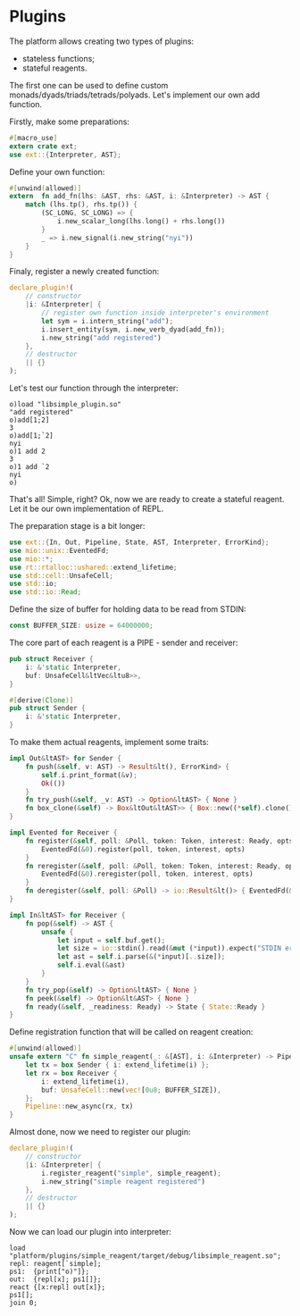 # Plugins

The platform allows creating two types of plugins:

- stateless functions;
- stateful reagents.

The first one can be used to define custom monads/dyads/triads/tetrads/polyads. Let's implement our own add function.

Firstly, make some preparations:

```Rust
#[macro_use]
extern crate ext;
use ext::{Interpreter, AST};
```

Define your own function:

```Rust
#[unwind(allowed)]
extern  fn add_fn(lhs: &AST, rhs: &AST, i: &Interpreter) -> AST {
    match (lhs.tp(), rhs.tp()) {
        (SC_LONG, SC_LONG) => {
            i.new_scalar_long(lhs.long() + rhs.long())
        }
        _ => i.new_signal(i.new_string("nyi"))
    }
}
```

Finaly, register a newly created function:

```Rust
declare_plugin!(
    // constructor
    |i: &Interpreter| {
        // register own function inside interpreter's environment
        let sym = i.intern_string("add");
        i.insert_entity(sym, i.new_verb_dyad(add_fn));
        i.new_string("add registered")
    },
    // destructor
    || {}
);
```

Let's test our function through the interpreter:

```o
o)load "libsimple_plugin.so"
"add registered"
o)add[1;2]
3
o)add[1;`2]
nyi
o)1 add 2
3
o)1 add `2
nyi
o)
```

That's all! Simple, right?
Ok, now we are ready to create a stateful reagent. Let it be our own implementation of REPL.

The preparation stage is a bit longer:

```Rust
use ext::{In, Out, Pipeline, State, AST, Interpreter, ErrorKind};
use mio::unix::EventedFd;
use mio::*;
use rt::rtalloc::ushared::extend_lifetime;
use std::cell::UnsafeCell;
use std::io;
use std::io::Read;
```

Define the size of buffer for holding data to be read from STDIN:

```Rust
const BUFFER_SIZE: usize = 64000000;
```

The core part of each reagent is a PIPE - sender and receiver:

```Rust
pub struct Receiver {
    i: &'static Interpreter,
    buf: UnsafeCell&ltVec&ltu8>>,
}

#[derive(Clone)]
pub struct Sender {
    i: &'static Interpreter,
}
```

To make them actual reagents, implement some traits:

```Rust
impl Out&ltAST> for Sender {
    fn push(&self, v: AST) -> Result&lt(), ErrorKind> {
        self.i.print_format(&v);
        Ok(())
    }
    fn try_push(&self, _v: AST) -> Option&ltAST> { None }
    fn box_clone(&self) -> Box&ltOut&ltAST>> { Box::new((*self).clone()) }
}

impl Evented for Receiver {
    fn register(&self, poll: &Poll, token: Token, interest: Ready, opts: PollOpt) -> io::Result&lt()> {
        EventedFd(&0).register(poll, token, interest, opts)
    }
    fn reregister(&self, poll: &Poll, token: Token, interest: Ready, opts: PollOpt) -> io::Result&lt()> {
        EventedFd(&0).reregister(poll, token, interest, opts)
    }
    fn deregister(&self, poll: &Poll) -> io::Result&lt()> { EventedFd(&0).deregister(poll) }
}

impl In&ltAST> for Receiver {
    fn pop(&self) -> AST {
        unsafe {
            let input = self.buf.get();
            let size = io::stdin().read(&mut (*input)).expect("STDIN error.");
            let ast = self.i.parse(&(*input)[..size]);
            self.i.eval(&ast)
        }
    }
    fn try_pop(&self) -> Option&ltAST> { None }
    fn peek(&self) -> Option&lt&AST> { None }
    fn ready(&self, _readiness: Ready) -> State { State::Ready }
}
```

Define registration function that will be called on reagent creation:

```Rust
#[unwind(allowed)]
unsafe extern "C" fn simple_reagent(_: &[AST], i: &Interpreter) -> Pipeline&ltAST> {
    let tx = box Sender { i: extend_lifetime(i) };
    let rx = box Receiver {
        i: extend_lifetime(i),
        buf: UnsafeCell::new(vec![0u8; BUFFER_SIZE]),
    };
    Pipeline::new_async(rx, tx)
}
```

Almost done, now we need to register our plugin:

```Rust
declare_plugin!(
    // constructor
    |i: &Interpreter| {
        i.register_reagent("simple", simple_reagent);
        i.new_string("simple reagent registered")
    },
    // destructor
    || {}
);
```

Now we can load our plugin into interpreter:

```o
load "platform/plugins/simple_reagent/target/debug/libsimple_reagent.so";
repl: reagent[`simple];
ps1:  {print["o)"]};
out:  {repl[x]; ps1[]};
react {[x:repl] out[x]};
ps1[];
join 0;
```
